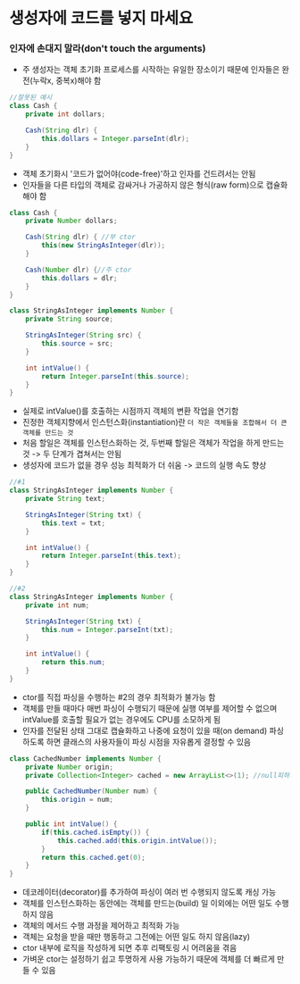 # 생성자에 코드를 넣지 마세요

### 인자에 손대지 말라(don't touch the arguments)
- 주 생성자는 객체 초기화 프로세스를 시작하는 유일한 장소이기 때문에 인자들은 완전(누락x, 중복x)해야 함

```java
//잘못된 예시
class Cash {
    private int dollars;

    Cash(String dlr) {
        this.dollars = Integer.parseInt(dlr);
    }
}
```

- 객체 초기화시 '코드가 없어야(code-free)'하고 인자를 건드려서는 안됨
- 인자들을 다른 타입의 객체로 감싸거나 가공하지 않은 형식(raw form)으로 캡슐화해야 함

```java
class Cash {
    private Number dollars;

    Cash(String dlr) { //부 ctor
        this(new StringAsInteger(dlr));
    }

    Cash(Number dlr) {//주 ctor
        this.dollars = dlr;
    }
}

class StringAsInteger implements Number {
    private String source;

    StringAsInteger(String src) {
        this.source = src;
    }

    int intValue() {
        return Integer.parseInt(this.source);
    }
}
```

- 실제로 intValue()를 호출하는 시점까지 객체의 변환 작업을 연기함
- 진정한 객체지향에서 인스턴스화(instantiation)란 `더 작은 객체들을 조합해서 더 큰 객체를 만드는 것`
- 처음 할일은 객체를 인스턴스화하는 것, 두번째 할일은 객체가 작업을 하게 만드는 것 -> 두 단계가 겹쳐서는 안됨
- 생성자에 코드가 없을 경우 성능 최적화가 더 쉬움 -> 코드의 실행 속도 향상

```java
//#1
class StringAsInteger implements Number {
    private String text;

    StringAsInteger(String txt) {
        this.text = txt;
    }

    int intValue() {
        return Integer.parseInt(this.text);
    }
}

//#2
class StringAsInteger implements Number {
    private int num;

    StringAsInteger(String txt) {
        this.num = Integer.parseInt(txt);
    }

    int intValue() {
        return this.num;
    }
}
```

- ctor를 직접 파싱을 수행하는 #2의 경우 최적화가 불가능 함
- 객체를 만들 때마다 매번 파싱이 수행되기 때문에 실행 여부를 제어할 수 없으며 intValue를 호출할 필요가 없는 경우에도 CPU를 소모하게 됨
- 인자를 전달된 상태 그대로 캡슐화하고 나중에 요청이 있을 때(on demand) 파싱하도록 하면 클래스의 사용자들이 파싱 시점을 자유롭게 결정할 수 있음

```java
class CachedNumber implements Number {
    private Number origin;
    private Collection<Integer> cached = new ArrayList<>(1); //null피하기

    public CachedNumber(Number num) {
        this.origin = num;
    }

    public int intValue() {
        if(this.cached.isEmpty()) {
            this.cached.add(this.origin.intValue());
        }
        return this.cached.get(0);
    }
}
```

- 데코레이터(decorator)를 추가하여 파싱이 여러 번 수행되지 않도록 캐싱 가능
- 객체를 인스턴스화하는 동안에는 객체를 만드는(build) 일 이외에는 어떤 일도 수행하지 않음
- 객체의 메서드 수행 과정을 제어하고 최적화 가능
- 객체는 요청을 받을 때만 행동하고 그전에는 어떤 일도 하지 않음(lazy)
- ctor 내부에 로직을 작성하게 되면 추후 리팩토링 시 어려움을 겪음
- 가벼운 ctor는 설정하기 쉽고 투명하게 사용 가능하기 때문에 객체를 더 빠르게 만들 수 있음